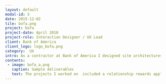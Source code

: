 ```yaml
---
layout: default
modal-id: 5
date: 2015-12-02
tile: bofa.png
project: bofa
project-date: April 2010
project-role: Interaction Designer / UX Lead
client: Bank of America
client_logo: logo_bofa.png
category:  UX
intro: As a contractor at Bank of America I designed site architectures, process flows, wireframe schematics and detailed page specifications for financial applications and sales websites.
contents:
 - image: bofa_a.png
   caption: Sample deliverables
   text: The projects I worked on  included a relationship rewards application, enabling customers to easily redeem points. As well as the re-design of Bank of America’s three European acquisition websites.
---
```

